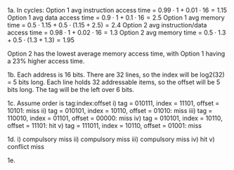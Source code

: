 1a. In cycles:
Option 1 avg instruction access time = $0.99 \cdot 1 + 0.01 \cdot 16 = 1.15$
Option 1 avg data access time = $0.9 \cdot 1 + 0.1 \cdot 16 = 2.5$
Option 1 avg memory time = $0.5 \cdot 1.15 + 0.5 \cdot (1.15+2.5) = 2.4$
Option 2 avg instruction/data access time = $0.98 \cdot 1 + 0.02 \cdot 16 = 1.3$
Option 2 avg memory time = $0.5 \cdot 1.3 + 0.5 \cdot (1.3 + 1.3) = 1.95$

Option 2 has the lowest average memory access time, with Option 1 having a 23% higher access time.

1b. Each address is 16 bits.
There are 32 lines, so the index will be log2(32) = 5 bits long.
Each line holds 32 addressable items, so the offset will be 5 bits long.
The tag will be the left over 6 bits.

1c. Assume order is tag\:index\:offset
i) tag = 010111, index = 11101, offset = 10101: miss
ii) tag = 010101, index = 10110, offset = 01010: miss
iii) tag = 110010, index = 01101, offset = 00000: miss
iv) tag = 010101, index = 10110,  offset = 11101: hit
v) tag = 111011, index = 10110, offset = 01001: miss

1d.
i) compulsory miss
ii) compulsory miss
iii) compulsory miss
iv) hit
v) conflict miss

1e. 